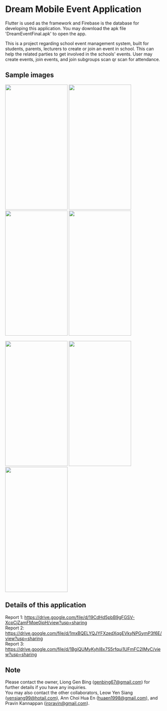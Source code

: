 # Dream Mobile Event Application

Flutter is used as the framework and Firebase is the database for developing this application. You may download the apk file 'DreamEventFinal.apk' to open the app.

This is a project regarding school event management system, built for students, parents, lecturers to create or join an event in school. This can help the related parties to get involved in the schools' events. User may create events, join events, and join subgroups scan qr scan for attendance. 

## Sample images

<p float="left">
  <img src="images/login.PNG" width="200" height="400" />
  <img src="images/main_page.PNG" width="200" height="400" />
  <img src="images/event_details.PNG" width="200" height="400" />
  <img src="images/event_creation.PNG" width="200" height="400"/>
</p>
<p float="left">
  <img src="images/notification.PNG" width="200" height="400" />
  <img src="images/qr_scan.PNG" width="200" height="400" />
  <img src="images/resources.PNG" width="200" height="400" />
</p>

## Details of this application
Report 1: https://drive.google.com/file/d/19CdHd5pbB9gFGSV-XcpCjZamFMqe0ipH/view?usp=sharing </br>
Report 2: https://drive.google.com/file/d/1mxBQELYQJYFXzedXqgEVkyNPGymP3f6E/view?usp=sharing </br>
Report 3: https://drive.google.com/file/d/1BgiQUMyKyhI8x7S5rfqui1UFmFC2IMyC/view?usp=sharing </br>

## Note 
Please contact the owner, Liong Gen Bing (genbing67@gmail.com) for further details if you have any inquiries. </br>
You may also contact the other collaborators, Leow Yen Siang (yensiang99@hotail.com), Ann Choi Hua En (huaen1998@gmail.com), and Pravin Kannappan (irpravin@gmail.com).
